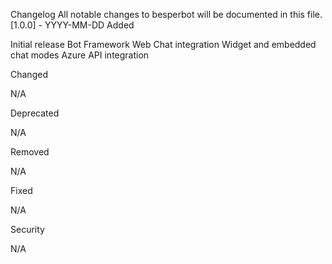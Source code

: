 Changelog
All notable changes to besperbot will be documented in this file.
[1.0.0] - YYYY-MM-DD
Added

Initial release
Bot Framework Web Chat integration
Widget and embedded chat modes
Azure API integration

Changed

N/A

Deprecated

N/A

Removed

N/A

Fixed

N/A

Security

N/A